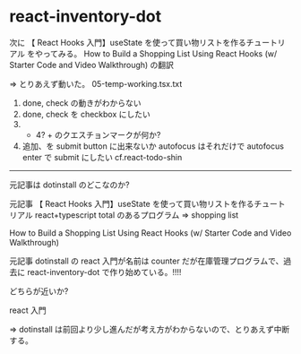 # react-inventory-dot

次に 【 React Hooks 入門】useState を使って買い物リストを作るチュートリアル
をやってみる。
How to Build a Shopping List Using React Hooks (w/ Starter Code and Video Walkthrough)
の翻訳

=> とりあえず動いた。 05-temp-working.tsx.txt

1. done, check の動きがわからない
2. done, check を checkbox にしたい
3. - 4? + のクエスチョンマークが何か?
4. 追加、を submit button に出来ないか
   autofocus はそれだけで autofocus
   enter で submit にしたい cf.react-todo-shin

---

元記事は dotinstall のどこなのか?

元記事 【 React Hooks 入門】useState を使って買い物リストを作るチュートリアル
react+typescript
total のあるプログラム => shopping list

How to Build a Shopping List Using React Hooks (w/ Starter Code and Video Walkthrough)

元記事 dotinstall の react 入門が名前は counter だが在庫管理プログラムで、過去に react-inventory-dot で作り始めている。!!!!

どちらが近いか?

react 入門

=> dotinstall は前回より少し進んだが考え方がわからないので、とりあえず中断する。
